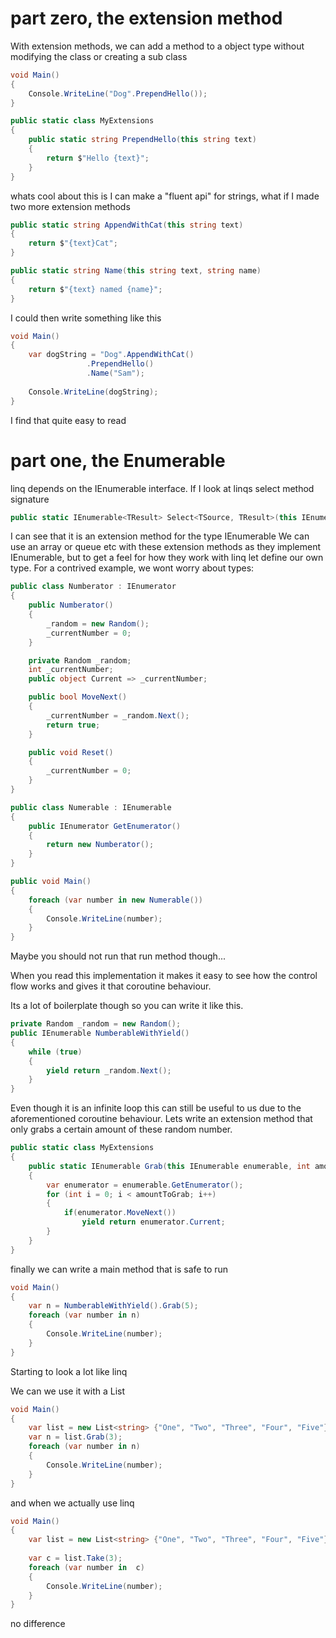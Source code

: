 # part zero, the extension method
With extension methods, we can add a method to a object type without modifying the class or creating a sub class
```c#
void Main()
{
	Console.WriteLine("Dog".PrependHello());
}

public static class MyExtensions
{
	public static string PrependHello(this string text)
	{
		return $"Hello {text}";
	}
}
````

whats cool about this is I can make a "fluent api" for strings, what if I made two more extension methods

```c#
public static string AppendWithCat(this string text)
{
	return $"{text}Cat";
}

public static string Name(this string text, string name)
{
	return $"{text} named {name}";
}
```
I could then write something like this

```c#
void Main()
{
	var dogString = "Dog".AppendWithCat()
			     .PrependHello()
			     .Name("Sam");
	
	Console.WriteLine(dogString);
}

```
I find that quite easy to read

# part one, the Enumerable

linq depends on the IEnumerable<T> interface. If I look at linqs select method signature
```c#
public static IEnumerable<TResult> Select<TSource, TResult>(this IEnumerable<TSource> source, Func<TSource, TResult> selector);
````
I can see that it is an extension method for the type IEnumerable<TSource>
We can use an array or queue etc with these extension methods as they implement IEnumerable, but to get a feel for how they work with linq let define our own type.
For a contrived example, we wont worry about types:

````c#
public class Numberator : IEnumerator
{
	public Numberator()
	{
		_random = new Random();
		_currentNumber = 0;
	}

	private Random _random;
	int _currentNumber;
	public object Current => _currentNumber;

	public bool MoveNext()
	{
		_currentNumber = _random.Next();
		return true;
	}

	public void Reset()
	{
		_currentNumber = 0;
	}
}

public class Numerable : IEnumerable
{
	public IEnumerator GetEnumerator()
	{
		return new Numberator();
	}
}

public void Main()
{
	foreach (var number in new Numerable())
	{
		Console.WriteLine(number);
	}
}

````
Maybe you should not run that run method though...

When you read this implementation it makes it easy to see how the control flow works and gives it that coroutine behaviour. 

Its a lot of boilerplate though so you can write it like this. 

```c#
private Random _random = new Random();
public IEnumerable NumberableWithYield()
{
	while (true)
	{
		yield return _random.Next();
	}
}
```

Even though it is an infinite loop this can still be useful to us due to the aforementioned coroutine behaviour. 
Lets write an extension method that only grabs a certain amount of these random number.

```c#
public static class MyExtensions
{
	public static IEnumerable Grab(this IEnumerable enumerable, int amountToGrab)
	{
		var enumerator = enumerable.GetEnumerator();
		for (int i = 0; i < amountToGrab; i++)
		{
			if(enumerator.MoveNext())
				yield return enumerator.Current;
		}
	}
}
```

finally we can write a main method that is safe to run

```c#
void Main()
{
	var n = NumberableWithYield().Grab(5);
	foreach (var number in n)
	{
		Console.WriteLine(number);
	}
}
````
Starting to look a lot like linq

We can we use it with a List

```c#
void Main()
{
	var list = new List<string> {"One", "Two", "Three", "Four", "Five"};
	var n = list.Grab(3);
	foreach (var number in n)
	{
		Console.WriteLine(number);
	}
}
````
and when we actually use linq
```c#
void Main()
{
	var list = new List<string> {"One", "Two", "Three", "Four", "Five"};
	
	var c = list.Take(3);
	foreach (var number in  c)
	{
		Console.WriteLine(number);
	}
}
````
no difference
